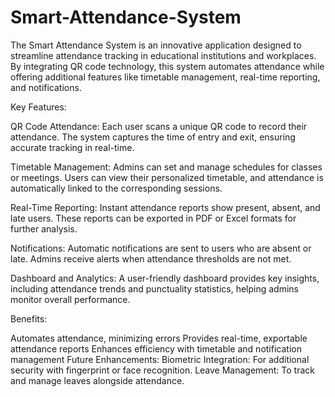 # Smart-Attendance-System
The Smart Attendance System is an innovative application designed to streamline attendance tracking in educational institutions and workplaces. By integrating QR code technology, this system automates attendance while offering additional features like timetable management, real-time reporting, and notifications.


Key Features:

QR Code Attendance: Each user scans a unique QR code to record their attendance. The system captures the time of entry and exit, ensuring accurate tracking in real-time.

Timetable Management: Admins can set and manage schedules for classes or meetings. Users can view their personalized timetable, and attendance is automatically linked to the corresponding sessions.

Real-Time Reporting: Instant attendance reports show present, absent, and late users. These reports can be exported in PDF or Excel formats for further analysis.

Notifications: Automatic notifications are sent to users who are absent or late. Admins receive alerts when attendance thresholds are not met.

Dashboard and Analytics: A user-friendly dashboard provides key insights, including attendance trends and punctuality statistics, helping admins monitor overall performance.




Benefits:

Automates attendance, minimizing errors
Provides real-time, exportable attendance reports
Enhances efficiency with timetable and notification management
Future Enhancements:
Biometric Integration: For additional security with fingerprint or face recognition.
Leave Management: To track and manage leaves alongside attendance.
